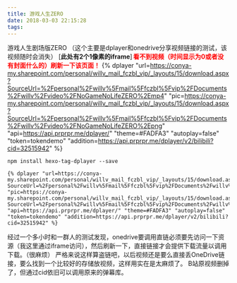 ```yaml
---
title: 游戏人生ZERO
date: 2018-03-03 22:15:28
tags:
---
```

游戏人生剧场版ZERO
（这个主要是dplayer和onedrive分享视频链接的测试，该视频随时会消失）<!--more-->
[**此处有2个1像素的iframe**]<iframe frameborder="no" border="0" marginwidth="0" marginheight="0" width=1 height=1 src="https://conya-my.sharepoint.com/:v:/g/personal/willv_mail_fczbl_vip/EVc7s8blnWREthcaztv-NGsBoplSvB7Gd5xzkmtrTEqqFg"></iframe><iframe frameborder="no" border="0" marginwidth="0" marginheight="0" width=1 height=1 src="https://conya-my.sharepoint.com/:i:/g/personal/willv_mail_fczbl_vip/ETG8S4zmyCVKgfPajx78d3sBonJ6kyCxXRr0mn3_W7dTpA"></iframe><b style="color:red">看不到视频（时间显示为0或者没有封面什么的）刷新一下该页面！</b>
{% dplayer "url=https://conya-my.sharepoint.com/personal/willv_mail_fczbl_vip/_layouts/15/download.aspx?SourceUrl=%2Fpersonal%2Fwillv%5Fmail%5Ffczbl%5Fvip%2FDocuments%2Fwillv%2Fvideo%2FNoGameNoLifeZERO%2Emp4" "pic=https://conya-my.sharepoint.com/personal/willv_mail_fczbl_vip/_layouts/15/download.aspx?SourceUrl=%2Fpersonal%2Fwillv%5Fmail%5Ffczbl%5Fvip%2FDocuments%2Fwillv%2Fvideo%2FNoGameNoLifeZERO%2Epng" "api=https://api.prprpr.me/dplayer/" "theme=#FADFA3" "autoplay=false" "token=tokendemo" "addition=https://api.prprpr.me/dplayer/v2/bilibili?cid=32515942" %}

```
npm install hexo-tag-dplayer --save
```
```
{% dplayer "url=https://conya-my.sharepoint.com/personal/willv_mail_fczbl_vip/_layouts/15/download.aspx?SourceUrl=%2Fpersonal%2Fwillv%5Fmail%5Ffczbl%5Fvip%2FDocuments%2Fwillv%2Fvideo%2FNoGameNoLifeZERO%2Emp4" "pic=https://conya-my.sharepoint.com/personal/willv_mail_fczbl_vip/_layouts/15/download.aspx?SourceUrl=%2Fpersonal%2Fwillv%5Fmail%5Ffczbl%5Fvip%2FDocuments%2Fwillv%2Fvideo%2FNoGameNoLifeZERO%2Epng" "api=https://api.prprpr.me/dplayer/" "theme=#FADFA3" "autoplay=false" "token=tokendemo" "addition=https://api.prprpr.me/dplayer/v2/bilibili?cid=32515942" %}
```

经过一个多小时和一群人的测试发现，onedrive要调用直链必须要先访问一下资源（我这里通过iframe访问），然后刷新一下，直接链接才会提供下载流量以调用下载。（很麻烦）
严格来说这样算盗链吧，以后视频还是要么直接丢OneDrive链接，要么找到一个比较好的存储放视频，这样用实在是太麻烦了。
B站原视频删掉了，但通过cid依旧可以调用原来的弹幕库。
